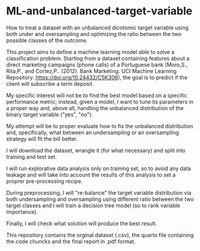 # ML-and-unbalanced-target-variable
How to treat a dataset with an unbalanced dicotomic target variable using both under and oversampling and optimizing the ratio between the two possible classes of the outcome.

This project aims to define a machine learning model able to solve a classification problem. Starting from a dataset containing features about a direct marketing campaigns (phone calls) of a Portuguese bank (Moro,S., Rita,P., and Cortez,P.. (2012). Bank Marketing. UCI Machine Learning Repository. https://doi.org/10.24432/C5K306), the goal is to predict if the client will subscribe a term deposit.

My specific interest will not be to find the best model based on a specific performance metric; instead, given a model, I want to tune its parameters in a proper way and, above all, handling the unbalanced distribution of the binary target variable ("yes", "no").

My attempt will be to proper evaluate how to fix the unbalanced distribution and, specifically, what between an undersampling or an oversampling strategy will fit the bill better.

I will download the dataset, wrangle it (for what necessary) and split into training and test set.

I will run explorative data analysis only on training set, so to avoid any data leakage and will take into account the results of this analysis to set a proprer pre-processing recipe.

During preprocessing, I will "re-balance" the target variable distribution via both undersampling and oversampling using different ratio between the two target classes and I will train a decision tree model (so to rank variable importance).

Finally, I will check what solution will produce the best result.


This repository contains the orginal dataset (.csv), the quarto file containing the code chuncks and the final report in .pdf format. 

